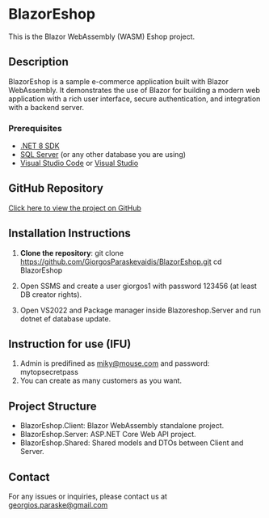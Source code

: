 
[//]: # (The project is still in progress...)


# BlazorEshop

This is the Blazor WebAssembly (WASM) Eshop project.

## Description

BlazorEshop is a sample e-commerce application built with Blazor WebAssembly. It demonstrates the use of Blazor for building a modern web application with a rich user interface, secure authentication, and integration with a backend server.


### Prerequisites

- [.NET 8 SDK](https://dotnet.microsoft.com/download/dotnet/8.0)
- [SQL Server](https://www.microsoft.com/en-us/sql-server/sql-server-downloads) (or any other database you are using)
- [Visual Studio Code](https://code.visualstudio.com/) or [Visual Studio](https://visualstudio.microsoft.com/)

## GitHub Repository

[Click here to view the project on GitHub](https://github.com/GiorgosParaskevaidis/BlazorEshop)

## Installation Instructions

1.  **Clone the repository**:
   git clone https://github.com/GiorgosParaskevaidis/BlazorEshop.git
   cd BlazorEshop

2. Open SSMS and create a user giorgos1 with password 123456 (at least DB creator rights).
3. Open VS2022 and Package manager inside Blazoreshop.Server and run dotnet ef database update.

## Instruction for use (IFU)

1. Admin is predifined  as miky@mouse.com and password: mytopsecretpass
2. You can create as many customers as you want.

## Project Structure

* BlazorEshop.Client: Blazor WebAssembly standalone project.
* BlazorEshop.Server: ASP.NET Core Web API project.
* BlazorEshop.Shared: Shared models and DTOs between Client and Server.

## Contact
For any issues or inquiries, please contact us at georgios.paraske@gmail.com
